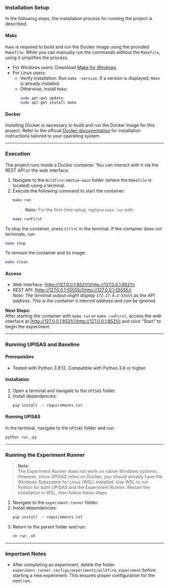 ### Installation Setup

In the following steps, the installation process for running the project is described.

#### Make

`Make` is required to build and run the Docker image using the provided `Makefile`. While you can manually run the commands without the `Makefile`, using it simplifies the process.

- For Windows users: Download [Make for Windows](https://gnuwin32.sourceforge.net/packages/make.htm).
- For Linux users:
  - Verify installation: Run `make -version`. If a version is displayed, `Make` is already installed.
  - Otherwise, install `Make`:
    ```bash
    sudo apt-get update
    sudo apt-get install make
    ```

#### Docker

Installing Docker is necessary to build and run the Docker image for this project. Refer to the official [Docker documentation](https://docs.docker.com/get-started/get-docker/) for installation instructions tailored to your operating system.

---

### Execution

The project runs inside a Docker container. You can interact with it via the REST API or the web interface.

1. Navigate to the `Wildfire-UAVSim-main` folder (where the `Makefile` is located) using a terminal.
2. Execute the following command to start the container:
   ```bash
   make run
   ```
   > **Note:** For the first-time setup, replace `make run` with:
   ```bash
   make runFirst
   ```

To stop the container, press `Ctrl+C` in the terminal. If the container does not terminate, run:
```bash
make stop
```

To remove the container and its image:
```bash
make clean
```

#### Access

- Web Interface: [http://127.0.0.1:8521/](http://127.0.0.1:8521/)
- REST API: [http://127.0.0.1:55555/](http://127.0.0.1:55555/)  
  _Note: The terminal output might display `172.17.0.2:55555` as the API address. This is the container's internal address and can be ignored._

**Next Steps:**  
After starting the container with `make run` or `make runFirst`, access the web interface at [http://127.0.0.1:8521/](http://127.0.0.1:8521/) and click "Start" to begin the experiment.

---

### Running UPISAS and Baseline

#### Prerequisites

- Tested with Python 3.9.12. Compatible with Python 3.8 or higher.

#### Installation

1. Open a terminal and navigate to the `UPISAS` folder.
2. Install dependencies:
   ```bash
   pip install -r requirements.txt
   ```

#### Running UPISAS

In the terminal, navigate to the `UPISAS` folder and run:
```bash
python run_.py
```

---

### Running the Experiment Runner

> **Note:**  
> The Experiment Runner does not work on native Windows systems. However, since UPISAS relies on Docker, you should already have the Windows Subsystem for Linux (WSL) installed. Use WSL to run Python for both UPISAS and the Experiment Runner. Restart the installation in WSL, then follow these steps:

1. Navigate to the `experiment-runner` folder.
2. Install dependencies:
   ```bash
   pip install -r requirements.txt
   ```
3. Return to the parent folder and run:
   ```bash
   sh run_.sh
   ```

---

### Important Notes

- After completing an experiment, delete the folder `experiment_runner_configs/experiments/wildfire_experiment` before starting a new experiment. This ensures proper configuration for the next run.
